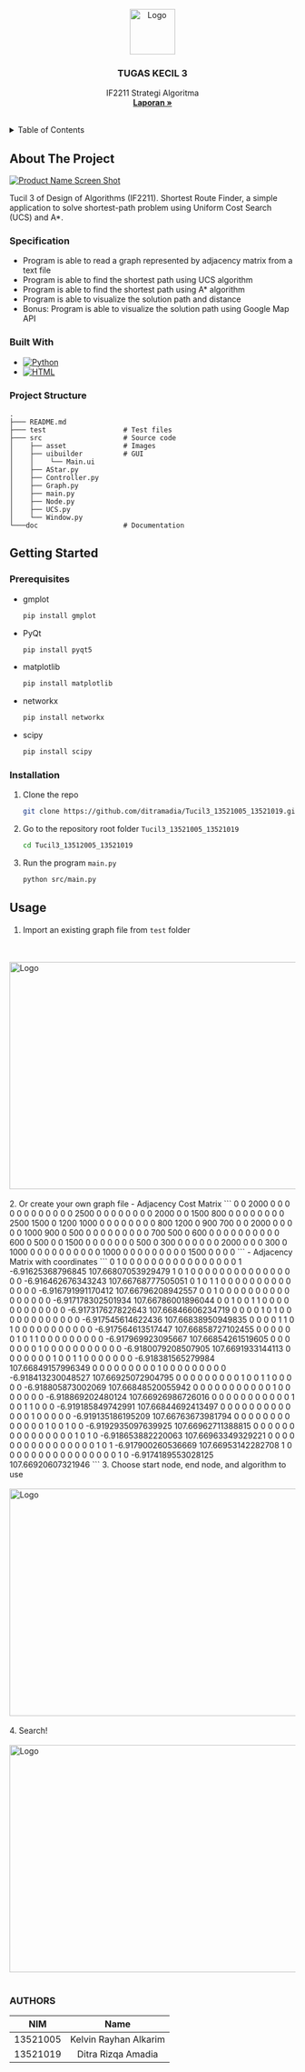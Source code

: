 <!-- LOGO -->
<br />
<div align="center">
  <a href="https://github.com/ditramadia/Tucil3_13521005_13521019">
    <img src="public/algo.png" alt="Logo" width="80" height="80">
  </a>

  <h3 align="center">TUGAS KECIL 3</h3>

  <p align="center">
    IF2211 Strategi Algoritma
    <br />
    <a href="doc/Tucil3_13521005-13521019.pdf"><strong>Laporan »</strong></a>
    <br />
    <br />
  </p>
</div>

<!-- TABLE OF CONTENTS -->
<details>
  <summary>Table of Contents</summary>
  <ol>
    <li>
        <a href="#about-the-project">About The Project</a>
        <ul>
            <li><a href="#specification">Specification</a></li>
            <li><a href="#built-with">Built With</a></li>
            <li><a href="#project-structure">Project Structure</a></li>
        </ul>
    </li>
    <li>
        <a href="#getting-started">Getting Started</a>
        <ul>
            <li><a href="#prerequisites">Prerequisites</a></li>
            <li><a href="#installation">Installation</a></li>
        </ul>
    </li>
    <li>
        <a href="#usage">Usage</a>
    </li>
    <li>
        <a href="#authors">Author</a>
    </li>
  </ol>
</details>

<!-- ABOUT THE PROJECT -->
## About The Project

[![Product Name Screen Shot][product-screenshot]](https://github.com/ditramadia/Tucil3_13521005_13521019)

Tucil 3 of Design of Algorithms (IF2211). Shortest Route Finder, a simple application to solve shortest-path problem using Uniform Cost Search (UCS) and A*. 

### Specification

* Program is able to read a graph represented by adjacency matrix from a text file
* Program is able to find the shortest path using UCS algorithm
* Program is able to find the shortest path using A* algorithm
* Program is able to visualize the solution path and distance
* Bonus: Program is able to visualize the solution path using Google Map API

### Built With

* [![Python][Python.py]][Python-url]
* [![HTML][HTML.html]][HTML-url]

### Project Structure
```ssh
.
├─── README.md
├─── test                   # Test files
├─── src                    # Source code
│    ├── asset              # Images
│    ├── uibuilder          # GUI
│    │    └── Main.ui
│    ├── AStar.py
│    ├── Controller.py
│    ├── Graph.py
│    ├── main.py
│    ├── Node.py
│    ├── UCS.py
│    └── Window.py
└───doc                     # Documentation
```

<!-- GETTING STARTED -->
## Getting Started

### Prerequisites
* gmplot
  ```sh
  pip install gmplot
  ```
* PyQt
  ```sh
  pip install pyqt5
  ```
* matplotlib
  ```sh
  pip install matplotlib
  ```
* networkx
  ```sh
  pip install networkx
  ```
* scipy
  ```sh
  pip install scipy
  ```

### Installation
1. Clone the repo
   ```sh
   git clone https://github.com/ditramadia/Tucil3_13521005_13521019.git
   ```
2. Go to the repository root folder `Tucil3_13521005_13521019`
   ```sh
   cd Tucil3_13512005_13521019
   ```
3. Run the program `main.py`
   ```sh
   python src/main.py
   ```

<!-- USAGE -->
## Usage

1. Import an existing graph file from `test` folder
<br/> 
<br/> <img src="public/usage-import.png" alt="Logo" width="1280" height="400">
<br/> 
<br/> 
2. Or create your own graph file
- Adjacency Cost Matrix
```
0 0 2000 0 0 0 0 0 0 0 0 0
0 0 0 2500 0 0 0 0 0 0 0 0
2000 0 0 1500 800 0 0 0 0 0 0 0
0 2500 1500 0 1200 1000 0 0 0 0 0 0
0 0 800 1200 0 900 700 0 0 2000 0 0
0 0 0 1000 900 0 500 0 0 0 0 0
0 0 0 0 700 500 0  600 0 0 0 0
0 0 0 0 0 0 600 0 500 0 0 1500
0 0 0 0 0 0 0 500 0 300 0 0
0 0 0 0 2000 0 0 0 300 0 1000 0
0 0 0 0 0 0 0 0 0 1000 0 0
0 0 0 0 0 0 0 1500 0 0 0 0
```
- Adjacency Matrix with coordinates
```
0 1 0 0 0 0 0 0 0 0 0 0 0 0 0 0 0 0 1 -6.91625368796845 107.66807053929479
1 0 1 0 0 0 0 0 0 0 0 0 0 0 0 0 0 0 0 -6.916462676343243 107.66768777505051
0 1 0 1 1 0 0 0 0 0 0 0 0 0 0 0 0 0 0 -6.916791991170412 107.66796208942557
0 0 1 0 0 0 0 0 0 0 0 0 0 0 0 0 0 0 0 -6.917178302501934 107.66786001896044
0 0 1 0 0 1 1 0 0 0 0 0 0 0 0 0 0 0 0 -6.917317627822643 107.66846606234719
0 0 0 0 1 0 1 0 0 0 0 0 0 0 0 0 0 0 0 -6.917545614622436 107.66838950949835
0 0 0 0 1 1 0 1 0 0 0 0 0 0 0 0 0 0 0 -6.917564613517447 107.66858727102455
0 0 0 0 0 0 1 0 1 1 0 0 0 0 0 0 0 0 0 -6.917969923095667 107.66854261519605
0 0 0 0 0 0 0 1 0 0 0 0 0 0 0 0 0 0 0 -6.9180079208507905 107.6691933144113
0 0 0 0 0 0 0 1 0 0 1 1 0 0 0 0 0 0 0 -6.918381565279984 107.66849157996349
0 0 0 0 0 0 0 0 0 1 0 0 0 0 0 0 0 0 0 -6.918413230048527 107.66925072904795
0 0 0 0 0 0 0 0 0 1 0 0 1 1 0 0 0 0 0 -6.918805873002069 107.66848520055942
0 0 0 0 0 0 0 0 0 0 0 1 0 0 0 0 0 0 0 -6.918869202480124 107.66926986726016
0 0 0 0 0 0 0 0 0 0 0 1 0 0 1 1 0 0 0 -6.919185849742991 107.66844692413497
0 0 0 0 0 0 0 0 0 0 0 0 0 1 0 0 0 0 0 -6.919135186195209 107.66763673981794
0 0 0 0 0 0 0 0 0 0 0 0 0 1 0 0 1 0 0 -6.9192935097639925 107.66962711388815
0 0 0 0 0 0 0 0 0 0 0 0 0 0 0 1 0 1 0 -6.918653882220063 107.66963349329221
0 0 0 0 0 0 0 0 0 0 0 0 0 0 0 0 1 0 1 -6.917900260536669 107.66953142282708
1 0 0 0 0 0 0 0 0 0 0 0 0 0 0 0 0 1 0 -6.9174189553028125 107.66920607321946
```
3. Choose start node, end node, and algorithm to use
<br/> 
<br/> <img src="public/usage-input.png" alt="Logo" width="1280" height="400">
<br/> 
<br/> 
4. Search!
<br/> 
<br/> <img src="public/usage-search.png" alt="Logo" width="1280" height="400">
<br/> 
<br/> 

<!-- AUTHOR -->

### AUTHORS

| NIM | Name |
| :---: | :---: |
| 13521005 | Kelvin Rayhan Alkarim |
| 13521019 | Ditra Rizqa Amadia |

<!-- MARKDOWN LINKS & IMAGES -->
<!-- https://www.markdownguide.org/basic-syntax/#reference-style-links -->
[product-screenshot]: public/application-preview.png
[Python.py]: https://img.shields.io/badge/python-3670A0?style=for-the-badge&logo=python&logoColor=ffdd54
[Python-url]: https://www.python.org/
[HTML.html]: https://img.shields.io/badge/html5-%23E34F26.svg?style=for-the-badge&logo=html5&logoColor=white 
[HTML-url]: https://developer.mozilla.org/en-US/docs/Web/HTML